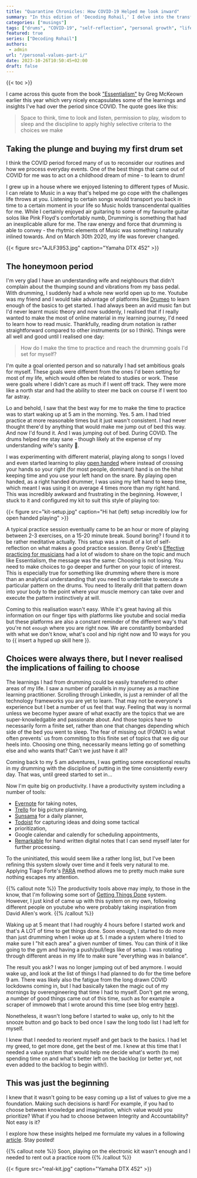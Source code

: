 ```yaml
---
title: "Quarantine Chronicles: How COVID-19 Helped me look inward"
summary: "In this edition of 'Decoding Rohail,' I delve into the transformative journey of self-discovery and personal growth spurred by the COVID-19 pandemic. From buying my first drum set to reevaluating life priorities, this blog post explores how the quarantine period became a catalyst for meaningful change. Discover how I balanced the rhythm of drumming with the tempo of life, and what it taught me about setting personal values."
categories: ["musings"]
tags: ["drums", "COVID-19", "self-reflection", "personal growth", "life lessons", "productivity"]
featured: true
series: ["Decoding Rohail"]
authors:
 - admin
url: "/personal-values-part-i/"
date: 2023-10-26T10:50:45+02:00
draft: false
---
```


{{< toc >}}

I came across this quote from the book ["Essentialism"](https://www.amazon.com/Essentialism-Greg-McKeown-audiobook/dp/B00IWYP5NI/ref=sr_1_1?crid=RZC41UQUFCF6&keywords=essentialism&qid=1698311094&s=books&sprefix=essentialism%2Cstripbooks-intl-ship%2C150&sr=1-1) 
by Greg McKeown earlier this year which very nicely encapsulates some of the 
learnings and insights I've had over the period since COVID. The quote goes like 
this:

> Space to think, time to look and listen, permission to play, wisdom to sleep and the discipline to apply highly selective criteria to the choices we make

## Taking the plunge and buying my first drum set

I think the COVID period forced many of us to reconsider our routines and how 
we process everyday events. One of the best things that came out of COVID for 
me was to act on a childhood dream of mine - to learn to drum! 

I grew up in a house where we enjoyed listening to different types of Music. I 
can relate to Music in a way that's helped me go cope with the challenges life 
throws at you. Listening to certain songs would transport you back in time to a
certain moment in your life so Music holds transcendental qualities for me. While 
I certainly enjoyed air guitaring to some of my favourite guitar solos like Pink 
Floyd's comfortably numb, Drumming is something that had an inexplicable allure 
for me. The raw energy and force that drumming is able to convey - the rhytmic 
elements of Music was something I naturally inlined towards. And on March 30th 
2020, my life was forever changed.

{{< figure src="AJLF3953.jpg" caption="Yamaha DTX 452"  >}}

## The honeymoon period

I'm very glad I have an understanding wife and neighbours that didn't complain 
about the thumping sound and vibrations from my bass pedal. With drumming, I 
suddenly had a whole new world open up to me. Youtube was my friend and I would 
take advantage of platforms like [Drumeo](www.drumeo.com) to learn enough of 
the basics to get started. I had always been an avid music fan but I'd never 
learnt music theory and now suddenly, I realised that if I really wanted to make 
the most of online material in my learning journey, I'd need to learn how to read 
music. Thankfully, reading drum notation is rather straightforward compared to 
other instruments (or so I think). Things were all well and good until I realised
one day:

> How do I make the time to practice and reach the drumming goals I'd set for myself?

I'm quite a goal oriented person and so naturally I had set ambitious goals for 
myself. These goals were different from the ones I'd been setting for most of 
my life, which would often be related to studies or work. These were goals where 
I didn't care as much if I went off track. They were more like a north star and 
had the ability to steer me back on course if I went too far astray.

Lo and behold, I saw that the best way for me to make the time to practice was 
to start waking up at 5 am in the morning. Yes. 5 am. I had tried practice 
at more reasonable times but it just wasn't consistent. I had never thought 
there'd by anything that would make me jump out of bed this way. And now I'd 
found it. And I was jumping out of bed. During COVID. The drums helped me stay 
sane - though likely at the expense of my understanding wife's sanity 🤣.

I was experimenting with different material, playing along to songs I loved and even started learning to play [open handed](https://en.wikipedia.org/wiki/Open-handed_drumming) where instead of crossing your hands so your right (for most people, dominant) hand is on the hihat keeping time and you use your left hand on the snare. By playing open handed, as a right handed drummer, I was using my left hand to keep time, which meant I was using it on average 4 times more than my right hand. This was incredibly awkward and frustrating in the beginning. However, I stuck to it and configured my kit to suit this style of playing too:

{{< figure src="kit-setup.jpg" caption="Hi hat (left) setup incredibly low for open handed playing"  >}}

A typical practice session eventually came to be an hour or more of playing 
between 2-3 exercises, on a 15-20 minute break. Sound boring? I found it to be 
rather meditative actually. This setup was a result of a lot of self-reflection 
on what makes a good practice session. Benny Greb's 
[Effective practicing for musicians](https://www.goodreads.com/book/show/56515701-effective-practicing-for-musicians) had a lot of wisdom to share on 
the topic and much like Essentialism, the message was the same: Choosing is not 
losing. You need to make choices to go deeper and further on your topic of 
interest. This is especially true for something like drumming where there is 
more than an analytical understanding that you need to undertake to execute a 
particular pattern on the drums. You need to literally drill that pattern down 
into your body to the point where your muscle memory can take over and execute 
the pattern instinctively at will. 

Coming to this realisation wasn't easy. While it's great having all this 
information on our finger tips with platforms like youtube and social media but
 these platforms are also a constant reminder of the different way's that 
 you're not `enough` where you are right now. We are constantly bombarded with 
 what we don't know, what's cool and hip right now and 10 ways for you to 
 {{ insert a hyped up skill here }}. 


## Choices were always there, but I never realised the implications of failing to choose

The learnings I had from drumming could be easily transferred to other areas of
my life. I saw a number of parallels in my journey as a machine learning 
practitioner. Scrolling through LinkedIn, is just a reminder of all the 
technology frameworks you are yet to learn. That may not be everyone's 
experience but I bet a number of us feel that way. Feeling that way is normal
unless we become hyper aware of what exactly are the topics that we are 
super-knowledgable and passionate about. And those topics have to necessarily 
form a finite set, rather than one that changes depending which side of the 
bed you went to sleep. The fear of missing out (FOMO) is what often prevents`
us from commiting to this finite set of topics that we dig our heels into.
Choosing one thing, necessarily means letting go of something else and who 
wants that? Can't we just have it all?  

Coming back to my 5 am adventures, I was getting some exceptional results in 
my drumming with the discipline of putting in the time consistently every day.
That was, until greed started to set in...

Now I'm quite big on productivity. I have a productivity system including a 
number of tools:  
* [Evernote](www.evernote.com) for taking notes, 
* [Trello](www.trello.com) for big picture planning, 
* [Sunsama](www.sunsama.com) for a daily planner,  
* [Todoist](www.todoist.com) for capturing ideas and doing some tactical 
* prioritization,
* Google calendar and calendly for scheduling appointments,
* [Remarkable](www.remarkable.com) for hand written digital notes that I can 
send myself later for further processing.

To the uninitiated, this would seem like a rather long list, but I've been 
refining this system slowly over time and it feels very natural to me. Applying
 Tiago Forte's [PARA](https://fortelabs.com/blog/para/) method allows me to 
 pretty much make sure nothing escapes my attention.

{{% callout note %}}
The productivity tools above may imply, to those in the know, that I'm following
some sort of [Getting Things Done](https://gettingthingsdone.com/) system. 
However, I just kind of came up with this system on my own, following different
people on youtube who were probably taking inspiration from David Allen's work.
{{% /callout %}}

Waking up at 5 meant that I had roughly 4 hours before I started work and 
that's A LOT of time to get things done. Soon enough, I started to do more than
 just drumming when I woke up at 5. I made a system where I tried to make sure 
 I "hit each area" a given number of times. You can think of it like going to 
 the gym and having a push/pull/legs like of setup. I was rotating through 
 different areas in my life to make sure "everything was in balance". 

The result you ask? I was no longer jumping out of bed anymore. I would wake up,
 and look at the list of things I had planned to do for the time before 9 am.
  There was likely also the fatigue from the long drawn COVID lockdowns coming 
  in, but I had basically taken the magic out of my mornings by overengineering
   that time I had to myself. Don't get me wrong, a number of good things came 
   out of this time, such as for example a scraper of immoweb that I wrote 
   around this time (see blog entry [here](/a-scraper-that-scales-part-i/)).

Nonetheless, it wasn't long before I started to wake up, only to hit the snooze
 button and go back to bed once I saw the long todo list I had left for myself.

I knew that I needed to reorient myself and get back to the basics. I had let 
my greed, to get more done, get the best of me. I knew at this time that I 
needed a value system that would help me decide what's worth (to me) spending 
time on and what's better left on the backlog (or better yet, not even added to
 the backlog to begin with!).

## This was just the beginning

I knew that it wasn't going to be easy coming up a list of values to give me a
 foundation. Making such decisions is hard! For example, if you had to choose 
 between knowledge and imagination, which value would you prioritize? What if
  you had to choose between Integrity and Accountability? Not easy is it?

I explore how these insights helped me formulate my values in a following 
[article](/personal-values-part-ii/). Stay posted!

{{% callout note %}}
Soon, playing on the electronic kit wasn't enough and I needed to rent out
a practice room
{{% /callout %}}

{{< figure src="real-kit.jpg" caption="Yamaha DTX 452"  >}}
